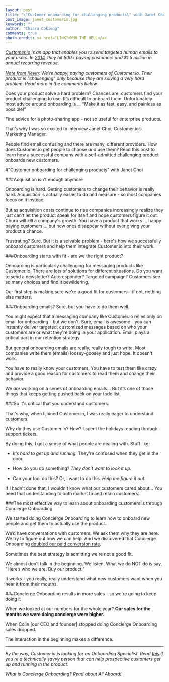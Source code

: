 ```yaml
---
layout: post
title: "\"Customer onboarding for challenging products\" with Janet Choi from Customer.io"
post_image: janet_customerio.jpg
keywords: ""
author: "Chiara Cokieng"
comments: true
photo_credit: <a href="LINK">WHO THE HELL</a>
---
```

*[Customer.io](http://customer.io/) is an app that enables you to send targeted human emails to your users. In [2014](http://customer.io/is-open/2014-Year-in-review.html), they hit 500+ paying customers and $1.5 million in annual recurring revenue.*

*<u>Note from [Kevin](http://twitter.com/kevindewalt)</u>: We're happy, paying customers of Customer.io. Their product is "challenging" only because they are solving a very hard problem. Read more in the comments below.*

Does your product solve a hard problem? Chances are, customers find your product challenging to use. It’s difficult to onboard them. Unfortunately most advice around onboarding is ... “Make it as fast, easy, and painless as possible!”

Fine advice for a photo-sharing app - not so useful for enterprise products.

That’s why I was so excited to interview Janet Choi, Customer.io’s Marketing Manager.

People find email confusing and there are many, different providers. How does Customer.io get people to choose *and* use them? Read this post to learn how a successful company with a self-admitted challenging product onboards new customers.

#"Customer onboarding for challenging products" with Janet Choi

###Acquisition isn't enough anymore

Onboarding is hard. Getting customers to change their behavior is really hard. Acquisition is actually easier to do and measure - so most companies focus on it instead.

But as acquisition costs continue to rise companies increasingly realize they just can't let the product speak for itself and hope customers figure it out. Churn will *kill* a company's growth. You have a product that works ... happy paying customers ... but new ones disappear without ever giving your product a chance.

Frustrating? Sure. But it is a solvable problem - here's how we successfully onboard customers and help them integrate Customer.io into their work.

###Onboarding starts with fit - are we the right product?

Onboarding is particularly challenging for messaging products like Customer.io. There are lots of solutions for different situations. Do you want to send a newsletter? Autoresponder? Targeted campaign? Customers see so many choices and find it bewildering.

Our first step is making sure we're a good fit for customers - if not, nothing else matters.

###Onboarding emails? Sure, but you have to do them well.

You might expect that a messaging company like Customer.io relies only on email for onboarding - but we don't. Sure, email is awesome - you can instantly deliver targeted, customized messages based on who your customers are or what they're doing in your application. Email plays a critical part in our retention strategy.

But general onboarding emails are really, really tough to write. Most companies write them (emails) loosey-goosey and just hope. It doesn't work.

You have to really know your customers. You have to test them like crazy and provide a good reason for customers to read them and change their behavior.

We *are* working on a series of onboarding emails… But it’s one of those things that keeps getting pushed back on your todo list.

###So it's critical that you understand customers.

That's why, when I joined Customer.io, I was really eager to understand customers.

Why do they use Customer.io? How? I spent the holidays reading through support tickets.

By doing this, I got a sense of what people are dealing with. Stuff like:

+ *It’s hard to get up and running.* They're confused when they get in the door.

+ How do you do something? *They don’t want to look it up.*

+ Can your tool do this? Or, I want to do this. *Help me figure it out.*

If I hadn’t done that, I wouldn’t know what our customers cared about… You need that understanding to both market to and retain customers.

###The most effective way to learn about onboarding customers is through Concierge Onboarding

We started doing Concierge Onboarding to learn how to onboard new people and get them to actually use the product…

We’d have conversations with customers. We ask them why they are here. We try to figure out how we can help. And we discovered that Concierge Onboarding [doubled our paid conversion rate](http://customer.io/blog/Concierge-onboarding-doubled-conversions.html).

Sometimes the best strategy is admitting we're not a good fit.

We almost don’t talk in the beginning. We listen. What we do NOT do is say, "Here’s who we are. Buy our product.”

It works - you really, really understand what new customers want when you hear it from their mouths.

###Concierge Onboarding results in more sales - so we're going to keep doing it

When we looked at our numbers for the whole year? **Our sales for the months we were doing concierge were higher.**

When Colin [our CEO and founder] stopped doing Concierge Onboarding sales dropped.

The interaction in the beginning makes a difference.

---

*By the way, Customer.io is looking for an Onboarding Specialist. Read [this](https://boards.greenhouse.io/customerio/jobs/60111?t=oyx74m#.VTkSWmRViko) if you're a technically savvy person that can help prospective customers get up and running in the product.*

*What is Concierge Onboarding? Read about <a href="http://blog.allaboard.io/about/">All Aboard!</a>*